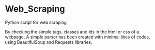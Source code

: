 # Web_Scraping
Python script for web scraping 

By checking the simple tags, classes and ids in the html or css of a webpage,
A simple parser has been created with minimal lines of codes, using BeautifulSoup and Requests libraries.
